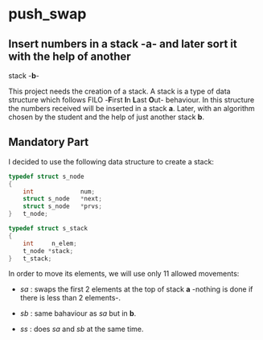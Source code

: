 # push\_swap
## Insert numbers in a stack -**a**- and later sort it with the help of another
stack -**b**-

This project needs the creation of a stack. A stack is a type of data
structure which follows  FILO -**F**irst **I**n **L**ast **O**ut- behaviour.
In this structure the numbers received will be inserted in a stack **a**.
Later, with an algorithm chosen by the student and the help of just another
stack **b**.

## Mandatory Part
I decided to use the following data structure to create a stack:

```c
typedef struct s_node
{
	int				num;
	struct s_node	*next;
	struct s_node	*prvs;
}	t_node;

typedef struct s_stack
{
	int		n_elem;
	t_node *stack;
}	t_stack;
```

In order to move its elements, we will use only 11 allowed movements:

* *sa* : swaps the first 2 elements at the top of stack **a** -nothing is
done if there is less than 2 elements-.

* *sb* : same bahaviour as *sa* but in **b**.

* *ss* : does *sa* and *sb* at the same time.
